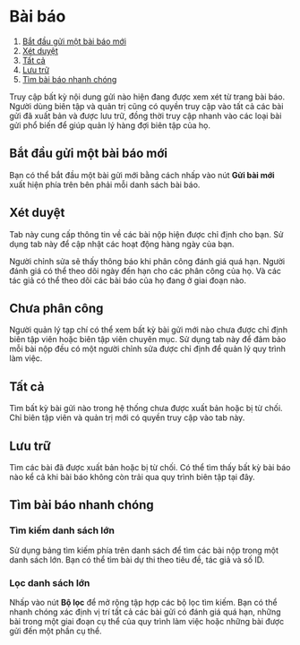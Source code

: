 # Bài báo

1. [Bắt đầu gửi một bài báo mới](submissions#new-submission)
1. [Xét duyệt](submissions#my-queue)
1. [Tất cả](submissions#active)
1. [Lưu trữ](submissions#archives)
1. [Tìm bài báo nhanh chóng](submissions#find-quickly)

Truy cập bất kỳ nội dung gửi nào hiện đang được xem xét từ trang bài báo.
Người dùng biên tập và quản trị cũng có quyền truy cập vào tất cả các bài gửi đã xuất bản và được lưu trữ, đồng thời truy cập nhanh vào các loại bài gửi phổ biến để giúp quản lý hàng đợi biên tập của họ.
## <a name="new-submission"></a>Bắt đầu gửi một bài báo mới

Bạn có thể bắt đầu một bài gửi mới bằng cách nhấp vào nút **Gửi bài mới** xuất hiện phía trên bên phải mỗi danh sách bài báo.
## <a name="my-queue"></a>Xét duyệt

Tab này cung cấp thông tin về các bài nộp hiện được chỉ định cho bạn. Sử dụng tab này để cập nhật các hoạt động hàng ngày của bạn.

Người chỉnh sửa sẽ thấy thông báo khi phân công đánh giá quá hạn. Người đánh giá có thể theo dõi ngày đến hạn cho các phân công của họ. Và các tác giả có thể theo dõi các bài báo của họ đang ở giai đoạn nào.

## <a name="unassigned"></a>Chưa phân công

Người quản lý tạp chí có thể xem bất kỳ bài gửi mới nào chưa được chỉ định biên tập viên hoặc biên tập viên chuyên mục. Sử dụng tab này để đảm bảo mỗi bài nộp đều có một người chỉnh sửa được chỉ định để quản lý quy trình làm việc.

## <a name="active"></a>Tất cả

Tìm bất kỳ bài gửi nào trong hệ thống chưa được xuất bản hoặc bị từ chối. Chỉ biên tập viên và quản trị mới có quyền truy cập vào tab này.
## <a name="archives"></a>Lưu trữ

Tìm các bài đã được xuất bản hoặc bị từ chối. Có thể tìm thấy bất kỳ bài báo nào kể cả khi bài báo không còn trải qua quy trình biên tập tại đây.

## <a name="find-quickly"></a>Tìm bài báo nhanh chóng

### Tìm kiếm danh sách lớn

Sử dụng bảng tìm kiếm phía trên danh sách để tìm các bài nộp trong một danh sách lớn. Bạn có thể tìm bài dự thi theo tiêu đề, tác giả và số ID.

### Lọc danh sách lớn

Nhấp vào nút **Bộ lọc** để mở rộng tập hợp các bộ lọc tìm kiếm. Bạn có thể nhanh chóng xác định vị trí tất cả các bài gửi có đánh giá quá hạn, những bài trong một giai đoạn cụ thể của quy trình làm việc hoặc những bài được gửi đến một phần cụ thể.